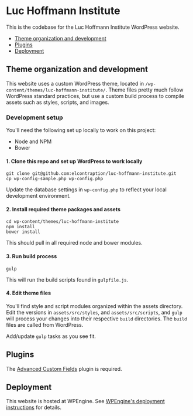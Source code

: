 # Luc Hoffmann Institute
This is the codebase for the Luc Hoffmann Institute WordPress website.

- [Theme organization and development](#theme-organization)
- [Plugins](#plugins)
- [Deployment](#deployment)

## Theme organization and development
This website uses a custom WordPress theme, located in ```/wp-content/themes/luc-hoffmann-institute/```. Theme files pretty much follow WordPress standard practices, but use a custom build process to compile assets such as styles, scripts, and images.

### Development setup
You'll need the following set up locally to work on this project:
- Node and NPM
- Bower

#### 1. Clone this repo and set up WordPress to work locally

```
git clone git@github.com:elcontraption/luc-hoffmann-institute.git
cp wp-config-sample.php wp-config.php
```

Update the database settings in ```wp-config.php``` to reflect your local development environment.

#### 2. Install required theme packages and assets

```
cd wp-content/themes/luc-hoffmann-institute
npm install
bower install
```

This should pull in all required node and bower modules.

#### 3. Run build process

```
gulp
```

This will run the build scripts found in ```gulpfile.js```. 

#### 4. Edit theme files
You'll find style and script modules organized within the assets directory. Edit the versions in ```assets/src/styles```, and ```assets/src/scripts```, and ```gulp``` will process your changes into their respective ```build``` directories. The ```build``` files are called from WordPress.

Add/update ```gulp``` tasks as you see fit.


## Plugins
The [Advanced Custom Fields](http://www.advancedcustomfields.com/) plugin is required.

## Deployment
This website is hosted at WPEngine. See [WPEngine's deployment instructions](http://wpengine.com/git/) for details.